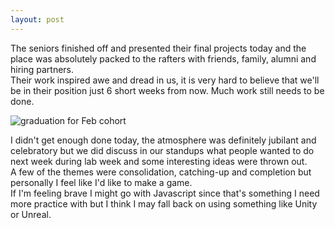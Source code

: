 ```yaml
---
layout: post
---
```

The seniors finished off and presented their final projects today and the place was absolutely packed to the rafters with friends, family, alumni and hiring partners.  
Their work inspired awe and dread in us, it is very hard to believe that we'll be in their position just 6 short weeks from now.  Much work still needs to be done.

![graduation for Feb cohort]({{site.baseurl}}/images/#)

<!--more-->

I didn't get enough done today, the atmosphere was definitely jubilant and celebratory but we did discuss in our standups what people wanted to do next week during lab week and some interesting ideas were thrown out.  
A few of the themes were consolidation, catching-up and completion but personally I feel like I'd like to make a game.  
If I'm feeling brave I might go with Javascript since that's something I need more practice with but I think I may fall back on using something like Unity or Unreal.
